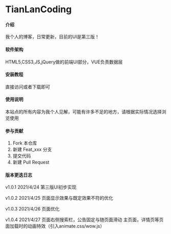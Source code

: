 # TianLanCoding

#### 介绍
我个人的博客，日常更新，目前的UI是第三版！

#### 软件架构
HTML5,CSS3,JS,jQuery做的前端UI部分，VUE负责数据层


#### 安装教程
直接访问或者下载即可

#### 使用说明
本站点的所有内容为我个人见解，可能有许多不足的地方，请根据实际情况选择浏览使用

#### 参与贡献

1.  Fork 本仓库
2.  新建 Feat_xxx 分支
3.  提交代码
4.  新建 Pull Request


#### 版本更迭日志
v1.0.1 2021/4/24 第三版UI初步实现

v1.0.2 2021/4/25 页面显示效果与既定效果不符的优化

v1.0.3 2021/4/26 页面优化

v1.0.4 2021/4/27 页面右侧搜索栏，公告固定与随页面滑动  主页面，详情页等页面加载时的动画特效（引入animate.css/wow.js）